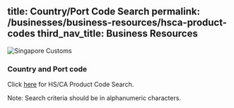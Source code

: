 
title: Country/Port Code Search
permalink: /businesses/business-resources/hsca-product-codes
third_nav_title: Business Resources
---

![Singapore Customs](https://www.tradenet.gov.sg/tradenet/resources/images/sc_masthead.gif?ctoken=YGNP-L9DN-P1FL-QE9G-ATQ5-EGXM-B49S-8PU6)

### Country and Port code 

Click [here](https://www.tradenet.gov.sg/tradenet/portlets/search/searchHSCA/searchInitHSCA.do) for HS/CA Product Code Search.

Note: Search criteria should be in alphanumeric characters.

